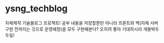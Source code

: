 # ysng_techblog
자체제작 기술블로그 프로젝트!
공부 내용을 저장할뿐만 아니라 프론트와 백(자체 서버구현 전까지는 깃으로 운영예정)을 모두 구현해본다?
오히려 좋아
기대하시라 개봉박두 두둥!

